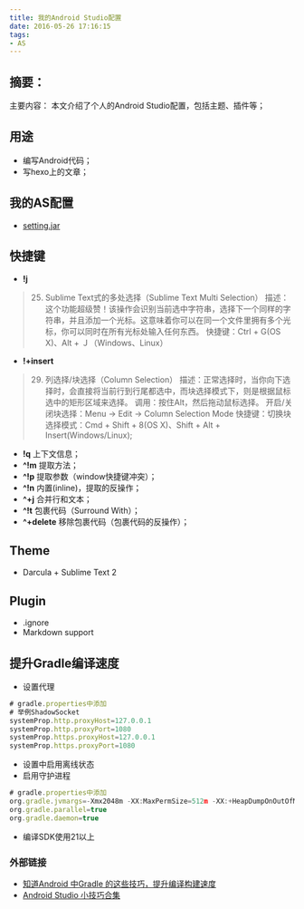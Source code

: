 ```yaml
---
title: 我的Android Studio配置
date: 2016-05-26 17:16:15
tags:
- AS
---
```



## 摘要：
主要内容：
本文介绍了个人的Android Studio配置，包括主题、插件等；


## 用途
- 编写Android代码；
- 写hexo上的文章；

## 我的AS配置
- [setting.jar](https://github.com/lyloou/lou/tree/master/tools)

## 快捷键
- **!j**
> 25. Sublime Text式的多处选择（Sublime Text Multi Selection）
>  描述：这个功能超级赞！该操作会识别当前选中字符串，选择下一个同样的字符串，并且添加一个光标。这意味着你可以在同一个文件里拥有多个光标，你可以同时在所有光标处输入任何东西。
>  快捷键：Ctrl + G(OS X)、Alt + Ｊ（Windows、Linux）

- **!+insert**
> 29. 列选择/块选择（Column Selection）
> 描述：正常选择时，当你向下选择时，会直接将当前行到行尾都选中，而块选择模式下，则是根据鼠标选中的矩形区域来选择。
> 调用：按住Alt，然后拖动鼠标选择。
> 开启/关闭块选择：Menu → Edit → Column Selection Mode
> 快捷键：切换块选择模式：Cmd + Shift + 8(OS X)、Shift + Alt + Insert﻿(Windows/Linux);

- **!q** 上下文信息；
- **^!m** 提取方法；
- **^!p** 提取参数（window快捷键冲突）；
- **^!n** 内置(inline)，提取的反操作；
- **^+j** 合并行和文本；
- **^!t** 包裹代码（Surround With）；
- **^+delete** 移除包裹代码（包裹代码的反操作）；



## Theme
- Darcula + Sublime Text 2

## Plugin
- .ignore
- Markdown support

## 提升Gradle编译速度
- 设置代理
``` js
# gradle.properties中添加
# 举例ShadowSocket
systemProp.http.proxyHost=127.0.0.1
systemProp.http.proxyPort=1080
systemProp.https.proxyHost=127.0.0.1
systemProp.https.proxyPort=1080
```
- 设置中启用离线状态
- 启用守护进程
``` js
# gradle.properties中添加
org.gradle.jvmargs=-Xmx2048m -XX:MaxPermSize=512m -XX:+HeapDumpOnOutOfMemoryError -Dfile.encoding=UTF-8
org.gradle.parallel=true
org.gradle.daemon=true
```
- 编译SDK使用21以上

### 外部链接
- [知道Android 中Gradle 的这些技巧，提升编译构建速度](http://tikitoo.github.io/2016/05/26/android-studio-gradle-build-run-faster/)
- [Android Studio 小技巧合集](http://jaeger.itscoder.com/android/2016/02/14/android-studio-tips.html)